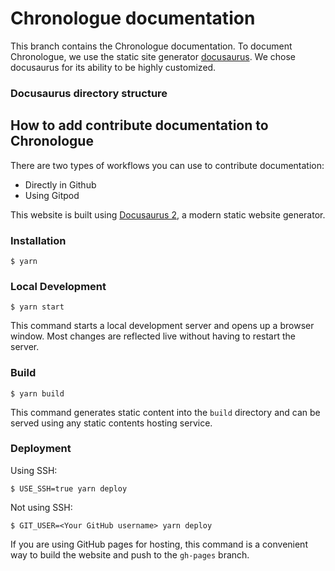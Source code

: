 # Chronologue documentation

This branch contains the Chronologue documentation. 
To document Chronologue, we use the static site generator [docusaurus](https://docusaurus.io/). 
We chose docusaurus for its ability to be highly customized. 

### Docusaurus directory structure


## How to add contribute documentation to Chronologue

There are two types of workflows you can use to contribute documentation: 

- Directly in Github
- Using Gitpod 


This website is built using [Docusaurus 2](https://docusaurus.io/), a modern static website generator.

### Installation

```
$ yarn
```

### Local Development

```
$ yarn start
```

This command starts a local development server and opens up a browser window. Most changes are reflected live without having to restart the server.

### Build

```
$ yarn build
```

This command generates static content into the `build` directory and can be served using any static contents hosting service.

### Deployment

Using SSH:

```
$ USE_SSH=true yarn deploy
```

Not using SSH:

```
$ GIT_USER=<Your GitHub username> yarn deploy
```

If you are using GitHub pages for hosting, this command is a convenient way to build the website and push to the `gh-pages` branch.
